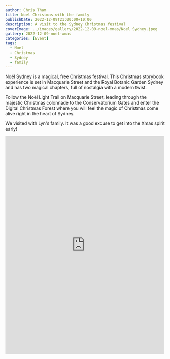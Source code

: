 ```yaml
---
author: Chris Tham
title: Noel Christmas with the family
publishDate: 2022-12-09T21:00:00+10:00
description: A visit to the Sydney Christmas festival
coverImage: ../images/gallery/2022-12-09-noel-xmas/Noel Sydney.jpeg
gallery: 2022-12-09-noel-xmas
categories: [Event]
tags:
  - Noel
  - Christmas
  - Sydney
  - family
---
```


Noël Sydney is a magical, free Christmas festival. This Christmas storybook experience is set in Macquarie Street and the Royal Botanic Garden Sydney and has two magical chapters, full of nostalgia with a modern twist.

Follow the Noël Light Trail on Macquarie Street, leading through the majestic Christmas colonnade to the Conservatorium Gates and enter the Digital Christmas Forest where you will feel the magic of Christmas come alive right in the heart of Sydney.

We visited with Lyn's family. It was a good excuse to get into the Xmas spirit early!

<iframe src="https://www.facebook.com/plugins/post.php?href=https%3A%2F%2Fwww.facebook.com%2Fchris1.tham%2Fposts%2Fpfbid0B8fEzWbuj8PNeNtmeasdmjzBxbKPZ3PmoN2VkG6ePyXFenWooXPFTvXcRHJbcRnPl&show_text=true&width=500" width="500" height="684" style="border:none;overflow:hidden" scrolling="no" frameborder="0" allowfullscreen="true" allow="autoplay; clipboard-write; encrypted-media; picture-in-picture; web-share"></iframe>
